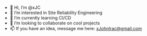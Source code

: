 - 👋 Hi, I’m @xJC
- 👀 I’m interested in Site Reliability Engineering
- 🌱 I’m currently learning CI/CD
- 💞️ I’m looking to collaborate on cool projects
- 📫 If you have an idea, message me here: xJohnlrac@gmail.com

<!---
xJohnlrac/xJohnlrac is a ✨ special ✨ repository because its `README.md` (this file) appears on your GitHub profile.
You can click the Preview link to take a look at your changes.
--->
